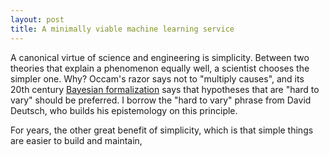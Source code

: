 ```yaml
---
layout: post
title: A minimally viable machine learning service
---
```


A canonical virtue of science and engineering is simplicity. Between two theories that explain a phenomenon equally well, a scientist chooses the simpler one. Why? 
Occam's razor says not to "multiply causes", and its 20th century [Bayesian formalization](http://mlg.eng.cam.ac.uk/zoubin/papers/05occam/occam.pdf) says that hypotheses that are "hard to vary" should be preferred. I borrow the "hard to vary" phrase from David Deutsch, who builds his epistemology on this principle. 

For years, the other great benefit of simplicity, which is that simple things are easier to build and maintain, 